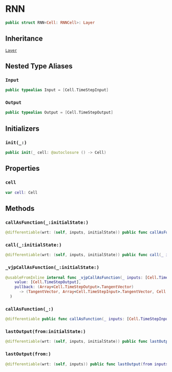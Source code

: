 # RNN

``` swift
public struct RNN<Cell: RNNCell>: Layer
```

## Inheritance

[`Layer`](/Layer)

## Nested Type Aliases

### `Input`

``` swift
public typealias Input = [Cell.TimeStepInput]
```

### `Output`

``` swift
public typealias Output = [Cell.TimeStepOutput]
```

## Initializers

### `init(_:)`

``` swift
public init(_ cell: @autoclosure () -> Cell)
```

## Properties

### `cell`

``` swift
var cell: Cell
```

## Methods

### `callAsFunction(_:initialState:)`

``` swift
@differentiable(wrt: (self, inputs, initialState)) public func callAsFunction(_ inputs: [Cell.TimeStepInput], initialState: Cell.State) -> [Cell.TimeStepOutput]
```

### `call(_:initialState:)`

``` swift
@differentiable(wrt: (self, inputs, initialState)) public func call(_ inputs: [Cell.TimeStepInput], initialState: Cell.State) -> [Cell.TimeStepOutput]
```

### `_vjpCallAsFunction(_:initialState:)`

``` swift
@usableFromInline internal func _vjpCallAsFunction(_ inputs: [Cell.TimeStepInput], initialState: Cell.State) -> (
    value: [Cell.TimeStepOutput],
    pullback: (Array<Cell.TimeStepOutput>.TangentVector)
      -> (TangentVector, Array<Cell.TimeStepInput>.TangentVector, Cell.State.TangentVector)
  )
```

### `callAsFunction(_:)`

``` swift
@differentiable public func callAsFunction(_ inputs: [Cell.TimeStepInput]) -> [Cell.TimeStepOutput]
```

### `lastOutput(from:initialState:)`

``` swift
@differentiable(wrt: (self, inputs, initialState)) public func lastOutput(from inputs: [Cell.TimeStepInput], initialState: Cell.State) -> Cell.TimeStepOutput
```

### `lastOutput(from:)`

``` swift
@differentiable(wrt: (self, inputs)) public func lastOutput(from inputs: [Cell.TimeStepInput]) -> Cell.TimeStepOutput
```
